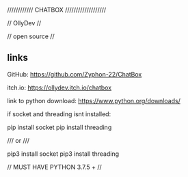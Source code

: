 //////////// CHATBOX ///////////////////


// OllyDev //


// open source //

## links ##

GitHub:
      https://github.com/Zyphon-22/ChatBox
      
itch.io:
       https://ollydev.itch.io/chatbox


link to python download:
                       https://www.python.org/downloads/
                       
if socket and threading isnt installed:

pip install socket
pip install threading

/// or ///

pip3 install socket
pip3 install threading

// MUST HAVE PYTHON 3.7.5 + //

